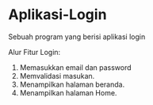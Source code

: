 # Aplikasi-Login
Sebuah program yang berisi aplikasi login

Alur Fitur Login:
1. Memasukkan email dan password
2. Memvalidasi masukan.
3. Menampilkan halaman beranda.
3. Menampilkan halaman Home.
